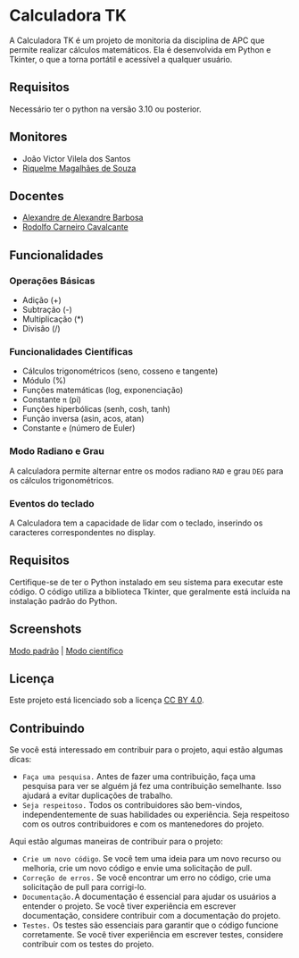 # Calculadora TK

A Calculadora TK é um projeto de monitoria da disciplina de APC que permite realizar cálculos matemáticos. Ela é desenvolvida em Python e Tkinter, o que a torna portátil e acessível a qualquer usuário.

## Requisitos
Necessário ter o python na versão 3.10 ou posterior.

## Monitores

- João Victor Vilela dos Santos
- [Riquelme Magalhães de Souza](https://github.com/RiquelmeMagal)

## Docentes

- [Alexandre de Alexandre Barbosa](http://lattes.cnpq.br/9588814902346410)
- [Rodolfo Carneiro Cavalcante](http://lattes.cnpq.br/0181615416246917)

## Funcionalidades

### Operações Básicas

- Adição (+)
- Subtração (-)
- Multiplicação (*)
- Divisão (/)

### Funcionalidades Científicas
- Cálculos trigonométricos (seno, cosseno e tangente)
- Módulo (%)
- Funções matemáticas (log, exponenciação)
- Constante ``π`` (pi)
- Funções hiperbólicas (senh, cosh, tanh)
- Função inversa (asin, acos, atan)
- Constante ``e`` (número de Euler)

### Modo Radiano e Grau
A calculadora permite alternar entre os modos radiano ``RAD`` e grau ``DEG`` para os cálculos trigonométricos.

### Eventos do teclado
A Calculadora tem a capacidade de lidar com o teclado, inserindo os caracteres correspondentes no display.

## Requisitos
Certifique-se de ter o Python instalado em seu sistema para executar este código. O código utiliza a biblioteca Tkinter, que geralmente está incluída na instalação padrão do Python.

## Screenshots

[Modo padrão](https://github.com/oaojcc/calculadora-tk/blob/main/Screenshots/modo%20padr%C3%A3o.PNG) | [Modo científico](https://github.com/oaojcc/calculadora-tk/blob/main/Screenshots/modo%20cient%C3%ADfico.PNG)

## Licença
Este projeto está licenciado sob a licença [CC BY 4.0](https://creativecommons.org/licenses/by/4.0/).

## Contribuindo

Se você está interessado em contribuir para o projeto, aqui estão algumas dicas:

- ``Faça uma pesquisa.`` Antes de fazer uma contribuição, faça uma pesquisa para ver se alguém já fez uma contribuição semelhante. Isso ajudará a evitar duplicações de trabalho.
- ``Seja respeitoso.`` Todos os contribuidores são bem-vindos, independentemente de suas habilidades ou experiência. Seja respeitoso com os outros contribuidores e com os mantenedores do projeto.

Aqui estão algumas maneiras de contribuir para o projeto:

- ``Crie um novo código``. Se você tem uma ideia para um novo recurso ou melhoria, crie um novo código e envie uma solicitação de pull.
- ``Correção de erros.`` Se você encontrar um erro no código, crie uma solicitação de pull para corrigi-lo.
- ``Documentação.``A documentação é essencial para ajudar os usuários a entender o projeto. Se você tiver experiência em escrever documentação, considere contribuir com a documentação do projeto.
- ``Testes.`` Os testes são essenciais para garantir que o código funcione corretamente. Se você tiver experiência em escrever testes, considere contribuir com os testes do projeto.
